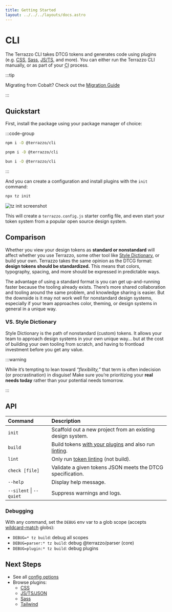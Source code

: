 ```yaml
---
title: Getting Started
layout: ../../../layouts/docs.astro
---
```


# CLI

The Terrazzo CLI takes DTCG tokens and generates code using plugins (e.g. [CSS](/docs/cli/integrations/ss), [Sass](/docs/cli/integrations/sass), [JS/TS](/docs/cli/integrations/js), and more). You can either run the Terrazzo CLI manually, or as part of your <abbr title="Continuous Integration">CI</abbr> process.

:::tip

Migrating from Cobalt? Check out the [Migration Guide](/docs/cli/migrating)

:::

## Quickstart

First, install the package using your package manager of choice:

:::code-group

```sh [npm]
npm i -D @terrazzo/cli
```

```sh [pnpm]
pnpm i -D @terrazzo/cli
```

```sh [bun]
bun i -D @terrazzo/cli
```

:::

And you can create a configuration and install plugins with the `init` command:

```sh
npx tz init
```

![tz init screenshot](/assets/cli-init.png)

This will create a `terrazzo.config.js` starter config file, and even start your token system from a popular open source design system.

## Comparison

Whether you view your design tokens as **standard or nonstandard** will affect whether you use Terrazzo, some other tool like [Style Dictionary](https://amzn.github.io/style-dictionary/), or build your own. Terrazzo takes the same opinion as the DTCG format: **design tokens should be standardized.** This means that colors, typography, spacing, and more should be expressed in predictable ways.

The advantage of using a standard format is you can get up-and-running faster because the tooling already exists. There’s more shared collaboration and tooling around the same problem, and knowledge sharing is easier. But the downside is it may not work well for nonstandard design systems, especially if your team approaches color, theming, or design systems in general in a unique way.

### VS. Style Dictionary

Style Dictionary is the path of nonstandard (custom) tokens. It allows your team to approach design systems in your own unique way… but at the cost of building your own tooling from scratch, and having to frontload investment before you get any value.

:::warning

While it’s tempting to lean toward _“flexibility,”_ that term is often indecision (or procrastination) in disguise! Make sure you’re prioritizing your **real needs today** rather than your potential needs tomorrow.

:::

## API

| Command                 | Description                                                                                      |
| :---------------------- | :----------------------------------------------------------------------------------------------- |
| `init`                  | Scaffold out a new project from an existing design system.                                       |
| `build`                 | Build tokens [with your plugins](/docs/cli/integrations) and also run [linting](/docs/cli/lint). |
| `lint`                  | Only run [token linting](/docs/cli/lint) (not build).                                            |
| `check [file]`          | Validate a given tokens JSON meets the DTCG specification.                                       |
| `--help`                | Display help message.                                                                            |
| `--silent` \| `--quiet` | Suppress warnings and logs.                                                                      |

### Debugging

With any command, set the `DEBUG` env var to a glob scope (accepts [wildcard-match](https://www.npmjs.com/package/wildcard-match) globs):

- `DEBUG=* tz build`: debug all scopes
- `DEBUG=parser:* tz build`: debug @terrazzo/parser (core)
- `DEBUG=plugin:* tz build`: debug plugins

## Next Steps

- See all [config options](/docs/cli/config)
- Browse plugins:
  - [CSS](/docs/cli/integrations/css)
  - [JS/TS/JSON](/docs/cli/integrations/js)
  - [Sass](/docs/cli/integrations/sass)
  - [Tailwind](/docs/cli/integrations/tailwind)
